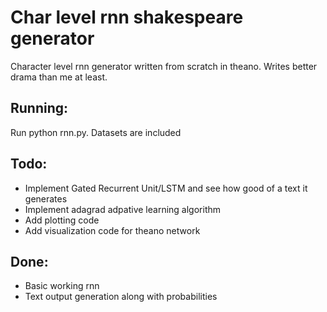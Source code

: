 # Char level rnn shakespeare generator
Character level rnn generator written from scratch in theano. Writes better drama than me at least.

## Running:
Run python rnn.py. Datasets are included

## Todo:
* Implement Gated Recurrent Unit/LSTM and see how good of a text it generates
* Implement adagrad adpative learning algorithm
* Add plotting code
* Add visualization code for theano network

## Done:
* Basic working rnn
* Text output generation along with probabilities
